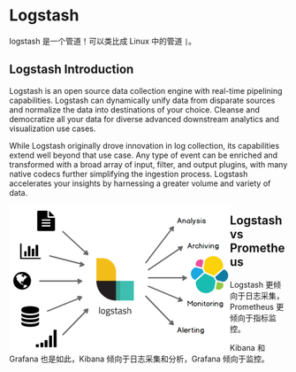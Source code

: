 # Logstash

logstash 是一个管道！可以类比成 Linux 中的管道 `|`。

## Logstash Introduction

Logstash is an open source data collection engine with real-time pipelining capabilities. Logstash can dynamically unify data from disparate sources and normalize the data into destinations of your choice. Cleanse and democratize all your data for diverse advanced downstream analytics and visualization use cases.

While Logstash originally drove innovation in log collection, its capabilities extend well beyond that use case. Any type of event can be enriched and transformed with a broad array of input, filter, and output plugins, with many native codecs further simplifying the ingestion process. Logstash accelerates your insights by harnessing a greater volume and variety of data.

<img align="left" src="assets/image-20210812191337704.png" alt="image-20210812191337704" style="zoom:50%;" />

## Logstash vs Prometheus

Logstash 更倾向于日志采集，Prometheus 更倾向于指标监控。

Kibana 和 Grafana 也是如此，Kibana 倾向于日志采集和分析，Grafana 倾向于监控。
